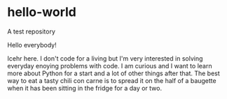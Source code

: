 # hello-world
A test repository

Hello everybody!

Icehr here. I don't code for a living but I'm very interested in solving everyday enoying problems with code.
I am curious and I want to learn more about Python for a start and a lot of other things after that. The best way to eat a tasty chili con carne is to spread it on the half of a baugette when it has been sitting in the fridge for a day or two. 

